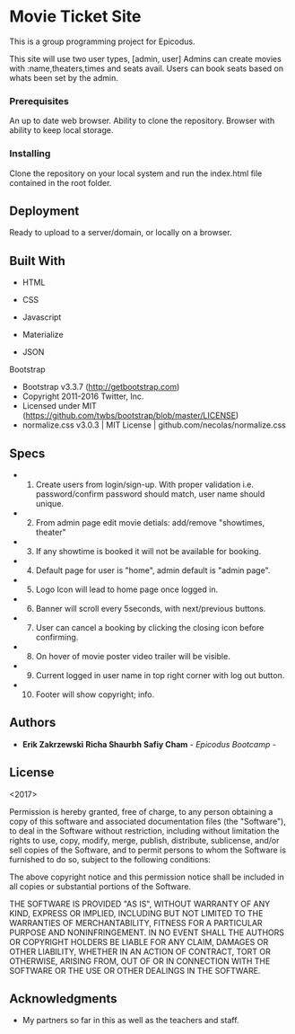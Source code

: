 # Movie Ticket Site

This is a group programming project for Epicodus.

  This site will use two user types, [admin, user]
    Admins can create movies with :name,theaters,times and seats avail.
    Users can book seats based on whats been set by the admin.




### Prerequisites

An up to date web browser.
Ability to clone the repository.
Browser with ability to keep local storage.


### Installing

Clone the repository on your local system and run the index.html file contained in the root folder.


## Deployment

Ready to upload to a server/domain, or locally on a browser.

## Built With
* HTML

* CSS

* Javascript

* Materialize

* JSON

Bootstrap
*  Bootstrap v3.3.7 (http://getbootstrap.com)
* Copyright 2011-2016 Twitter, Inc.
* Licensed under MIT (https://github.com/twbs/bootstrap/blob/master/LICENSE)
* normalize.css v3.0.3 | MIT License | github.com/necolas/normalize.css

## Specs


* 1. Create users from login/sign-up. With proper validation i.e.
password/confirm password should match, user name should unique.

* 2. From admin page edit movie detials: add/remove "showtimes, theater"

* 3. If any showtime is booked it will not be available for booking.

* 4. Default page for user is "home", admin default is "admin page".

* 5. Logo Icon will lead to home page once logged in.

* 6. Banner will scroll every 5seconds, with next/previous buttons.

* 7. User can cancel a booking by clicking the closing icon before confirming.

* 8. On hover of movie poster video trailer will be visible.

* 9. Current logged in user name in top right corner with log out button.

* 10. Footer will show copyright; info.  




## Authors

* **Erik Zakrzewski** **Richa Shaurbh** **Safiy Cham** - *Epicodus Bootcamp* -


## License

 <2017> <Erik Zakrzewski>

Permission is hereby granted, free of charge, to any person obtaining a copy of this software and associated documentation files (the "Software"), to deal in the Software without restriction, including without limitation the rights to use, copy, modify, merge, publish, distribute, sublicense, and/or sell copies of the Software, and to permit persons to whom the Software is furnished to do so, subject to the following conditions:

The above copyright notice and this permission notice shall be included in all copies or substantial portions of the Software.

THE SOFTWARE IS PROVIDED "AS IS", WITHOUT WARRANTY OF ANY KIND, EXPRESS OR IMPLIED, INCLUDING BUT NOT LIMITED TO THE WARRANTIES OF MERCHANTABILITY, FITNESS FOR A PARTICULAR PURPOSE AND NONINFRINGEMENT. IN NO EVENT SHALL THE AUTHORS OR COPYRIGHT HOLDERS BE LIABLE FOR ANY CLAIM, DAMAGES OR OTHER LIABILITY, WHETHER IN AN ACTION OF CONTRACT, TORT OR OTHERWISE, ARISING FROM, OUT OF OR IN CONNECTION WITH THE SOFTWARE OR THE USE OR OTHER DEALINGS IN THE SOFTWARE.

## Acknowledgments

* My partners so far in this as well as the teachers and staff.
